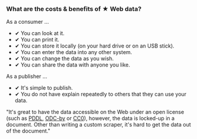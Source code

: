 ### What are the costs &amp; benefits of <span class="stars-inline">&#x2605;</span> Web data?

As a consumer &hellip;

- &#10004; You can look at it.
- &#10004; You can print it.
- &#10004; You can store it locally (on your hard drive or on an USB stick).
- &#10004; You can enter the data into any other system.
- &#10004; You can change the data as you wish.
- &#10004; You can share the data with anyone you like.

As a publisher &hellip;

- &#10004; It's simple to publish.
- &#10004; You do not have explain repeatedly to others that they can use your data.

"It's great to have the data accessible on the Web under an open license (such as [PDDL](http://opendatacommons.org/licenses/pddl/ "Open Data Commons &raquo; Public Domain Dedication and License (PDDL)"), [ODC-by](http://opendatacommons.org/licenses/by/ "Open Data Commons &raquo; Open Data Commons Attribution License") or [CC0](http://creativecommons.org/publicdomain/zero/1.0/ "Creative Commons &mdash;CC0 1.0 Universal")), however, the data is locked-up in a document. Other than writing a custom scraper, it's hard to get the data out of the document."
